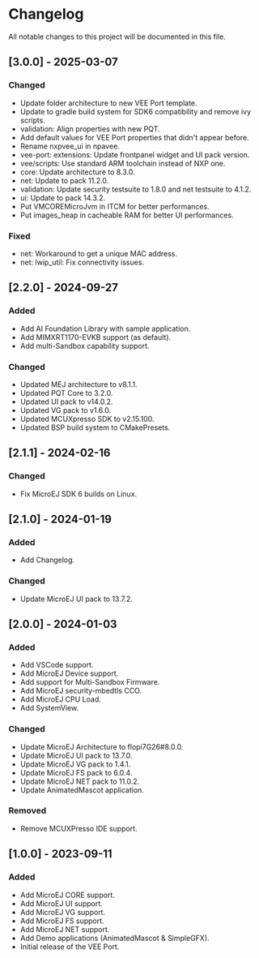 # Changelog
All notable changes to this project will be documented in this file.

## [3.0.0] - 2025-03-07

### Changed

- Update folder architecture to new VEE Port template.
- Update to gradle build system for SDK6 compatibility and remove ivy scripts.
- validation: Align properties with new PQT.
- Add default values for VEE Port properties that didn't appear before.
- Rename nxpvee_ui in npavee.
- vee-port: extensions: Update frontpanel widget and UI pack version.
- vee/scripts: Use standard ARM toolchain instead of NXP one.
- core: Update architecture to 8.3.0.
- net: Update to pack 11.2.0.
- validation: Update security testsuite to 1.8.0 and net testsuite to 4.1.2.
- ui: Update to pack 14.3.2.
- Put VMCOREMicroJvm in ITCM for better performances.
- Put images_heap in cacheable RAM for better UI performances.

### Fixed

- net: Workaround to get a unique MAC address.
- net: lwip_util: Fix connectivity issues.

## [2.2.0] - 2024-09-27

### Added

- Add AI Foundation Library with sample application.
- Add MIMXRT1170-EVKB support (as default).
- Add multi-Sandbox capability support.

### Changed

- Updated MEJ architecture to v8.1.1.
- Updated PQT Core to 3.2.0.
- Updated UI pack to v14.0.2.
- Updated VG pack to v1.6.0.
- Updated MCUXpresso SDK to v2.15.100.
- Updated BSP build system to CMakePresets.

## [2.1.1] - 2024-02-16

### Changed

- Fix MicroEJ SDK 6 builds on Linux.

## [2.1.0] - 2024-01-19

### Added

- Add Changelog.

### Changed

- Update MicroEJ UI pack to 13.7.2.

## [2.0.0] - 2024-01-03

### Added

- Add VSCode support.
- Add MicroEJ Device support.
- Add support for Multi-Sandbox Firmware.
- Add MicroEJ security-mbedtls CCO.
- Add MicroEJ CPU Load.
- Add SystemView.

### Changed

- Update MicroEJ Architecture to flopi7G26#8.0.0.
- Update MicroEJ UI pack to 13.7.0.
- Update MicroEJ VG pack to 1.4.1.
- Update MicroEJ FS pack to 6.0.4.
- Update MicroEJ NET pack to 11.0.2.
- Update AnimatedMascot application.

### Removed

- Remove MCUXPresso IDE support.

## [1.0.0] - 2023-09-11

### Added

- Add MicroEJ CORE support.
- Add MicroEJ UI support.
- Add MicroEJ VG support.
- Add MicroEJ FS support.
- Add MicroEJ NET support.
- Add Demo applications (AnimatedMascot & SimpleGFX).
- Initial release of the VEE Port.
